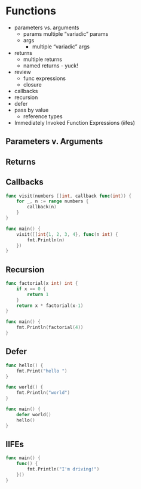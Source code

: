 # Functions

- parameters vs. arguments
  - params
    multiple “variadic” params
  - args
    - multiple “variadic” args
- returns
  - multiple returns
  - named returns - yuck!
- review
  - func expressions
  - closure 
- callbacks
- recursion
- defer
- pass by value
  - reference types
- Immediately Invoked Function Expressions (iifes)


## Parameters v. Arguments

## Returns

## Callbacks

```go
func visit(numbers []int, callback func(int)) {
	for _, n := range numbers {
		callback(n)
	}
}

func main() {
	visit([]int{1, 2, 3, 4}, func(n int) {
		fmt.Println(n)
	})
}
```

## Recursion

```go
func factorial(x int) int {
	if x == 0 {
		return 1
	}
	return x * factorial(x-1)
}

func main() {
	fmt.Println(factorial(4))
}
```

## Defer

```go
func hello() {
	fmt.Print("hello ")
}

func world() {
	fmt.Println("world")
}

func main() {
	defer world()
	hello()
}
```


## IIFEs

```go
func main() {
	func() {
		fmt.Println("I'm driving!")
	}()
}

```
